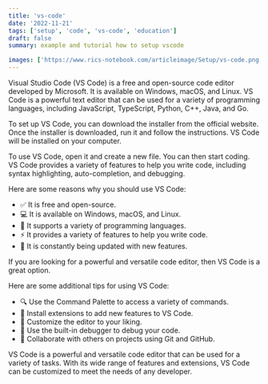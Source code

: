```yaml
---
title: 'vs-code'
date: '2022-11-21'
tags: ['setup', 'code', 'vs-code', 'education']
draft: false
summary: example and tutorial how to setup vscode

images: ['https://www.rics-notebook.com/articleimage/Setup/vs-code.png']
---
```


Visual Studio Code (VS Code) is a free and open-source code editor developed by Microsoft. It is available on Windows, macOS, and Linux. VS Code is a powerful text editor that can be used for a variety of programming languages, including JavaScript, TypeScript, Python, C++, Java, and Go.

To set up VS Code, you can download the installer from the official website. Once the installer is downloaded, run it and follow the instructions. VS Code will be installed on your computer.

To use VS Code, open it and create a new file. You can then start coding. VS Code provides a variety of features to help you write code, including syntax highlighting, auto-completion, and debugging.

Here are some reasons why you should use VS Code:

- ✅ It is free and open-source.
- 💻 It is available on Windows, macOS, and Linux.
- 📑 It supports a variety of programming languages.
- ⚡️ It provides a variety of features to help you write code.
- 🚀 It is constantly being updated with new features.

If you are looking for a powerful and versatile code editor, then VS Code is a great option.

Here are some additional tips for using VS Code:

- 🔍 Use the Command Palette to access a variety of commands.
- 🔧 Install extensions to add new features to VS Code.
- 🎨 Customize the editor to your liking.
- 🐛 Use the built-in debugger to debug your code.
- 🤝 Collaborate with others on projects using Git and GitHub.

VS Code is a powerful and versatile code editor that can be used for a variety of tasks. With its wide range of features and extensions, VS Code can be customized to meet the needs of any developer.
